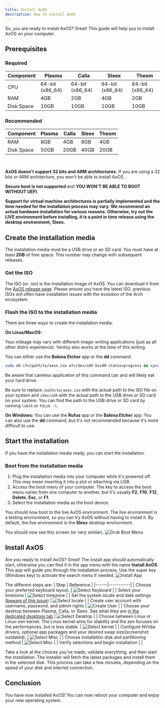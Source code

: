 ```yaml
---
title: Install AxOS
description: How to install AxOS
---
```


So, you are ready to install AxOS? Great! This guide will help you to install AxOS on your computer.

## Prerequisites

### Required

| Component  | Plasma          | Calla           | Sleex           | Theom           |
| ---------- | --------------- | --------------- | --------------- | --------------- |
| CPU        | 64-bit (x86_64) | 64-bit (x86_64) | 64-bit (x86_64) | 64-bit (x86_64) |
| RAM        | 4GB             | 2GB             | 4GB             | 2GB             |
| Disk Space | 10GB            | 10GB            | 10GB            | 10GB            |

### Recommended

| Component  | Plasma | Calla | Sleex | Theom |
| ---------- | ------ | ----- | ----- | ----- |
| RAM        | 8GB    | 4GB   | 8GB   | 4GB   |
| Disk Space | 50GB   | 20GB  | 40GB  | 20GB  |

<br />

**AxOS doesn't support 32 bits and ARM architectures.** If you are using a 32 bits or ARM architecture, you won't be able to install AxOS.

**Secure boot is not supported** and **YOU WON'T BE ABLE TO BOOT WITHOUT UEFI**.

**Support for virtual machine architectures is partially implemented and the time needed for the installation process may vary. We recommend an actual hardware installation for various reasons. Otherwise, try out the LIVE environment before installing, it is a point in time release using the desktop environment, Sleex.**

## Create the installation media

The installation media must be a USB drive or an SD card. You must have at least **2GB** of free space. This number may change with subsequent releases.

### Get the ISO

The ISO (or .iso) is the installation image of AxOS. You can download it from the [AxOS release page](https://github.com/axos-project/axos/releases/latest). Please ensure you have the latest ISO, previous ISOs will often have installation issues with the evolution of the Arch ecosystem.

### Flash the ISO to the installation media

There are three ways to create the installation media:

**On Linux/MacOS:**

Your mileage may vary with different image-writing applications (just as all other distro experience). Ventoy also works at the time of this writing.

You can either use the **Balena Etcher** app or the **dd** command.

```bash
sudo dd if=/path/to/axos.iso of=/dev/sdX bs=4M status=progress && sync
```

Be aware that careless application of this command can and will likely eat your hard drive.

Be sure to replace `/path/to/axos.iso` with the actual path to the ISO file on your system and `/dev/sdX` with the actual path to the USB drive or SD card on your system.
You can find the path to the USB drive or SD card by running `lsblk` or `fdisk -l`.

**On Windows:**
You can use the **Rufus** app or the **Balena Etcher** app. You can also use the **dd** command, but it's not recommended because it's more difficult to use.

## Start the installation

If you have the installation media ready, you can start the installation.

### Boot from the installation media

1. Plug the installation media into your computer while it's powered off. This may mean inserting it into a slot or attaching via USB.
2. Access the boot menu of your computer. The key to access the boot menu varies from one computer to another, but it's usually **F2**, **F10**, **F12**, **Delete**, **Esc**, or **F1**.
3. Select the installation media as the boot device.

You should now boot to the live AxOS environment. The live environment is a testing environment, so you can try AxOS without having to install it. By default, the live environment is the **Sleex** desktop environment.

You should now see this screen (or very similar).
![Grub Boot Menu](../../../assets/installer/boot.png)

## Install AxOS

Are you ready to install AxOS? Great! The install app should automatically start, otherwise you can find it in the app menu with the name **Install AxOS**. This app will guide you through the installation process. Use the super key (Windows key) to activate the search menu if needed.
![Install App](../../../assets/installer/install1-1.png)

The different steps are:
| Step | Reference |
|------|-----------|
| Choose your preferred keyboard layout. | ![Select Keyboard](../../../assets/installer/install2-1.png) |
| Select your timezone | ![Select timezone](../../../assets/installer/install4-1.png) |
| Set the system locale and date settings ([beware of this issue](https://www.axos-project.com/docs/reference/issues/#greyed-out-next-button-in-locale-screen-in-axos-installer)) | ![Select locale](../../../assets/installer/install5-1.png) |
| Create user account with username, password, and admin rights | ![Create User](../../../assets/installer/users-1.png) |
| Choose your desktop between Plasma, Calla, or Sleex. See what they are [in the dedicated desktops tab](/docs/reference/desktops/) | ![Select Desktop](../../../assets/installer/install7-1.png) |
| Choose between Linux or Linux-zen kernel. The Linux kernel aims for stability and the zen focuses on the performances, but is less stable. | ![Select kernel](../../../assets/installer/install8-1.png) |
| Configure NVidia drivers, optional app packages and your desired swap size(screenshot outdated). | ![Select Misc](../../../assets/installer/install9-1.png) |
| Choose installation disk and partitioning method | ![Select Misc](../../../assets/installer/disk-1-1.png) |
| Verify selections and begin installation | |

Take a look at the choices you've made, validate everything, and then start the installation. The installer will fetch the latest packages and install them in the selected disk. This process can take a few minutes, depending on the speed of your disk and internet connection.

## Conclusion

You have now installed AxOS! You can now reboot your computer and enjoy your new operating system.

